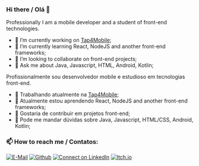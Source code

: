 ### Hi there / Olá 👋

Professionally I am a mobile developer and a student of front-end technologies.

- 🔭 I’m currently working on [Tap4Mobile](https://tap4mobile.com.br/);
- 🌱 I’m currently learning React, NodeJS and another front-end frameworks;
- 👯 I’m looking to collaborate on front-end projects;
- 💬 Ask me about Java, Javascript, HTML, Android, Kotlin;

Profissionalmente sou desenvolvedor mobile e estudioso em tecnologias front-end.

- 🔭 Trabalhando atualmente na [Tap4Mobile](https://tap4mobile.com.br/);
- 🌱 Atualmente estou aprendendo React, NodeJS and another front-end frameworks;
- 👯 Gostaria de contribuir em projetos front-end;
- 💬 Pode me mandar dúvidas sobre Java, Javascript, HTML/CSS, Android, Kotlin;

### 📫 How to reach me / Contatos:

[![E-Mail](https://img.shields.io/badge/--email?label=E-mail&logo=Gmail&style=social)](mailto:evertonsoaresborges@gmail.com)
[![Github](https://img.shields.io/badge/--github?label=github&logo=github&style=social)](https://github.com/EvertonBorges)
[![Connect on LinkedIn](https://img.shields.io/badge/--linkedin?label=LinkedIn&logo=LinkedIn&style=social)](https://www.linkedin.com/in/everton-soares-borges/)
[![Itch.io](https://img.shields.io/badge/--itchio?label=Itch.io&logo=Itch.io&style=social)](https://evertonborges.itch.io/)
